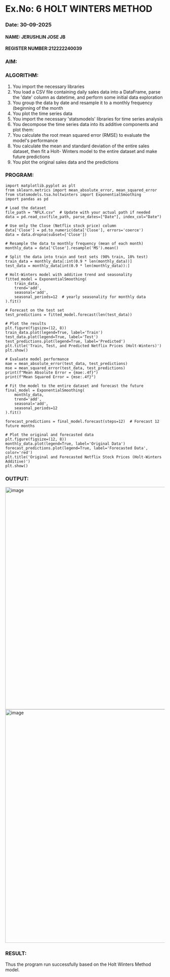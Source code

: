 # Ex.No: 6               HOLT WINTERS METHOD
### Date: 30-09-2025

#### NAME: JERUSHLIN JOSE JB
#### REGISTER NUMBER:212222240039

### AIM:

### ALGORITHM:
1. You import the necessary libraries
2. You load a CSV file containing daily sales data into a DataFrame, parse the 'date' column as
datetime, and perform some initial data exploration
3. You group the data by date and resample it to a monthly frequency (beginning of the month
4. You plot the time series data
5. You import the necessary 'statsmodels' libraries for time series analysis
6. You decompose the time series data into its additive components and plot them:
7. You calculate the root mean squared error (RMSE) to evaluate the model's performance
8. You calculate the mean and standard deviation of the entire sales dataset, then fit a Holt-
Winters model to the entire dataset and make future predictions
9. You plot the original sales data and the predictions
### PROGRAM:

```
import matplotlib.pyplot as plt
from sklearn.metrics import mean_absolute_error, mean_squared_error
from statsmodels.tsa.holtwinters import ExponentialSmoothing
import pandas as pd

# Load the dataset
file_path = "NFLX.csv"  # Update with your actual path if needed
data = pd.read_csv(file_path, parse_dates=["Date"], index_col="Date")

# Use only the Close (Netflix stock price) column
data['Close'] = pd.to_numeric(data['Close'], errors='coerce')
data = data.dropna(subset=['Close'])

# Resample the data to monthly frequency (mean of each month)
monthly_data = data['Close'].resample('MS').mean()

# Split the data into train and test sets (90% train, 10% test)
train_data = monthly_data[:int(0.9 * len(monthly_data))]
test_data = monthly_data[int(0.9 * len(monthly_data)):]

# Holt-Winters model with additive trend and seasonality
fitted_model = ExponentialSmoothing(
    train_data,
    trend='add',
    seasonal='add',
    seasonal_periods=12  # yearly seasonality for monthly data
).fit()

# Forecast on the test set
test_predictions = fitted_model.forecast(len(test_data))

# Plot the results
plt.figure(figsize=(12, 8))
train_data.plot(legend=True, label='Train')
test_data.plot(legend=True, label='Test')
test_predictions.plot(legend=True, label='Predicted')
plt.title('Train, Test, and Predicted Netflix Prices (Holt-Winters)')
plt.show()

# Evaluate model performance
mae = mean_absolute_error(test_data, test_predictions)
mse = mean_squared_error(test_data, test_predictions)
print(f"Mean Absolute Error = {mae:.4f}")
print(f"Mean Squared Error = {mse:.4f}")

# Fit the model to the entire dataset and forecast the future
final_model = ExponentialSmoothing(
    monthly_data,
    trend='add',
    seasonal='add',
    seasonal_periods=12
).fit()

forecast_predictions = final_model.forecast(steps=12)  # Forecast 12 future months

# Plot the original and forecasted data
plt.figure(figsize=(12, 8))
monthly_data.plot(legend=True, label='Original Data')
forecast_predictions.plot(legend=True, label='Forecasted Data', color='red')
plt.title('Original and Forecasted Netflix Stock Prices (Holt-Winters Additive)')
plt.show()
```
### OUTPUT:

<img width="986" height="700" alt="image" src="https://github.com/user-attachments/assets/9dfb457b-53b0-4c5e-b531-d348f08f4923" />
<img width="988" height="735" alt="image" src="https://github.com/user-attachments/assets/4d6dbefe-2c53-425c-8936-35ef19a56435" />


### RESULT:
Thus the program run successfully based on the Holt Winters Method model.
